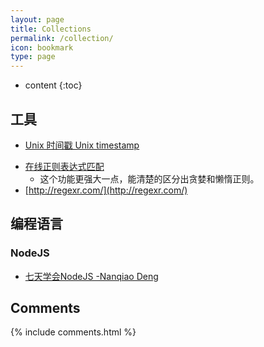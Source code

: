 ```yaml
---
layout: page
title: Collections
permalink: /collection/
icon: bookmark
type: page
---
```


* content
{:toc}

## 工具

* [Unix 时间戳 Unix timestamp](http://tool.chinaz.com/Tools/unixtime.aspx)

- [在线正则表达式匹配](https://regex101.com/)
    - 这个功能更强大一点，能清楚的区分出贪婪和懒惰正则。
- [http://regexr.com/](http://regexr.com/)

## 编程语言

### NodeJS

* [七天学会NodeJS -Nanqiao Deng](https://nqdeng.github.io/7-days-nodejs)

## Comments

{% include comments.html %}
